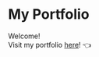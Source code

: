 # My Portfolio

Welcome!  
Visit my portfolio [here](https://terencechew.github.io/portfolio/)! :point_left:
